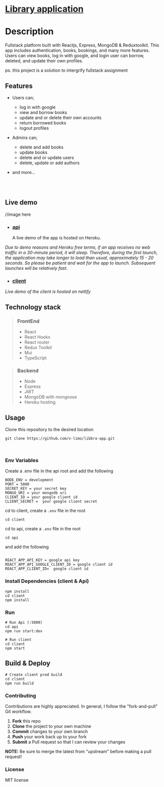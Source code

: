 # [Library application](https://libbra-frontend.onrender.com/)

# Description

Fullstack platform built with Reactjs, Express, MongoDB & Reduxtoolkit. This app includes authentication, books, bookings, and many more features. Users can view books, log in with google, and login user can borrow, deleted, and update their own profiles.

ps. this project is a solution to intergrify fullstack assignment

## Features

- Users can;

  - log in with google
  - view and borrow books
  - update and or delete their own accounts
  - return borrowed books
  - logout profiles

- Admins can;
  - delete and add books
  - update books
  - delete and or update users
  - delete, update or add authors
- and more...

<br>
<br>

<p align="center">

## Live demo

//image here
<img align>

- ### [api](https://libbra-finnaly.onrender.com/api/v1/books)
  A live demo of the app is hosted on Heroku.

_Due to demo reasons and Heroku free terms, if an app receives no web traffic in a 30-minute period, it will sleep. Therefore, during the first launch, the application may take longer to load than usual, approximately 15 - 20 seconds. So please be patient and wait for the app to launch. Subsequent launches will be relatively fast._

- ### [client](https://libbra.netlify.app/)

_Live demo of the client is hosted on netlify_

## Technology stack

> ### FrontEnd
>
> - React
> - React Hooks
> - React router
> - Redux Toolkit
> - Mui
> - TypeScript
>   <br>

> ### Backend
>
> - Node
> - Express
> - JWT
> - MongoDB with mongoose
> - Heroku hosting
>   <br>

## Usage

Clone this repository to the desired location

```Shell
git clone https://github.com/v-limo/libbra-app.git
```

<br>

### Env Variables

Create a .env file in the api root and add the following

```
NODE_ENV = development
PORT = 5000
SECRET_KEY = your secret key
MONGO_URI = your mongodb uri
CLIENT_ID = your google client id
CLIENT_SECRET =  your google client secret

```

cd to client, create a `.env` file in the root

```
cd client
```

cd to api, create a `.env` file in the root

```
cd api
```

and add the following

```

REACT_APP_API_KEY = google api key
REACT_APP_API_GOOGLE_CLIENT_ID = google client id
REACT_APP_CLIENT_ID=  google client id

```

### Install Dependencies (client & Api)

```
npm install
cd client
npm install

```

### Run

```
# Run Api (:5000)
cd api
npm run start:dev
```

```
# Run client
cd client
npm start
```

## Build & Deploy

```
# Create client prod build
cd client
npm run build
```

### Contributing

Contributions are highly appreciated. In general, I follow the "fork-and-pull" Git workflow.

1. **Fork** this repo
2. **Clone** the project to your own machine
3. **Commit** changes to your own branch
4. **Push** your work back up to your fork
5. **Submit** a Pull request so that I can review your changes

**NOTE:** Be sure to merge the latest from "upstream" before making a pull request!

### License

MIT license
